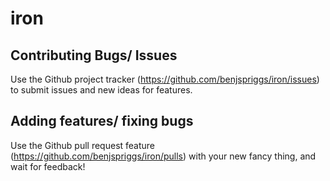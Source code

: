 # iron

## Contributing Bugs/ Issues

Use the Github project tracker (<https://github.com/benjspriggs/iron/issues>) to submit issues and new ideas for features.

## Adding features/ fixing bugs

Use the Github pull request feature (<https://github.com/benjspriggs/iron/pulls>) with your new fancy thing,
and wait for feedback!
